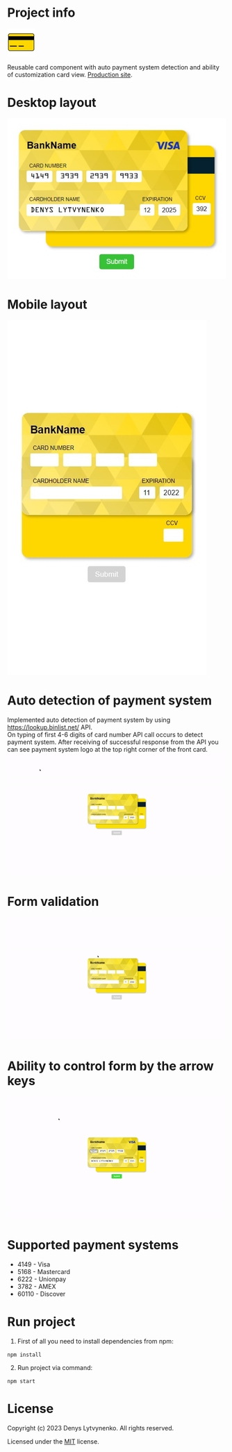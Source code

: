 # Project info

![Card icon](/public/favicon.png)

Reusable card component with auto payment system detection and ability of customization card view.
[Production site](https://denys-lytvynenko.github.io/react-credit-card/).

# Desktop layout

![Desktop layout](./demos//Desktop_layout_view.jpg)

# Mobile layout

![Mobile layout](./demos/4.Mobile_layout_view.jpg)

# Auto detection of payment system

Implemented auto detection of payment system by using https://lookup.binlist.net/ API. <br>
On typing of first 4-6 digits of card number API call occurs to detect payment system. After receiving of successful response from the API you can see payment system logo at the top right corner of the front card.
![Payment system auto detection](./demos/1.Payment_system_autodetection.gif)

# Form validation

![Form validation](./demos/2.Form_validation_and_submission.gif)

# Ability to control form by the arrow keys

![Control by the arrow keys](./demos/3.Ability_to_control_form_by_arrow_keys.gif)

# Supported payment systems

-   4149 - Visa
-   5168 - Mastercard
-   6222 - Unionpay
-   3782 - AMEX
-   60110 - Discover

# Run project

1. First of all you need to install dependencies from npm:

```
npm install
```

2. Run project via command:

```
npm start
```

# License

Copyright (c) 2023 Denys Lytvynenko. All rights reserved.

Licensed under the [MIT](./LICENSE.txt) license.
